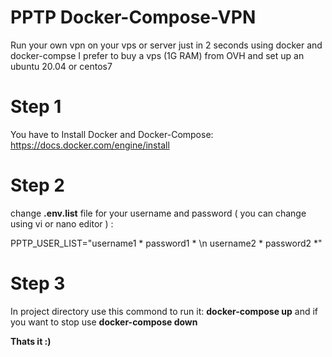 # PPTP Docker-Compose-VPN
Run your own  vpn on your vps or server just in 2 seconds using docker and docker-compse
I prefer to buy a vps (1G RAM) from OVH and set up an ubuntu 20.04 or centos7

# Step 1
You have to Install Docker and Docker-Compose:
https://docs.docker.com/engine/install

# Step 2
change **.env.list** file for your username and password ( you can change using vi or nano editor ) :

PPTP_USER_LIST="username1 * password1 * \n username2 * password2 *"

# Step 3

In project directory use this commond to run it:
**docker-compose up**
and if you want to stop use **docker-compose down**

**Thats it :)**
